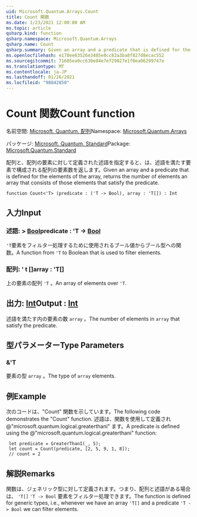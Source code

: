 ```yaml
---
uid: Microsoft.Quantum.Arrays.Count
title: Count 関数
ms.date: 1/23/2021 12:00:00 AM
ms.topic: article
qsharp.kind: function
qsharp.namespace: Microsoft.Quantum.Arrays
qsharp.name: Count
qsharp.summary: Given an array and a predicate that is defined for the elements of the array, returns the number of elements an array that consists of those elements that satisfy the predicate.
ms.openlocfilehash: e178ee63526e3485e8cc83a3ba8f827d8ecac552
ms.sourcegitcommit: 71605ea9cc630e84e7ef29027e1f0ea06299747e
ms.translationtype: MT
ms.contentlocale: ja-JP
ms.lasthandoff: 01/26/2021
ms.locfileid: "98842850"
---
```

# <a name="count-function"></a><span data-ttu-id="1afb3-102">Count 関数</span><span class="sxs-lookup"><span data-stu-id="1afb3-102">Count function</span></span>

<span data-ttu-id="1afb3-103">名前空間: [Microsoft. Quantum. 配列](xref:Microsoft.Quantum.Arrays)</span><span class="sxs-lookup"><span data-stu-id="1afb3-103">Namespace: [Microsoft.Quantum.Arrays](xref:Microsoft.Quantum.Arrays)</span></span>

<span data-ttu-id="1afb3-104">パッケージ: [Microsoft. Quantum. Standard](https://nuget.org/packages/Microsoft.Quantum.Standard)</span><span class="sxs-lookup"><span data-stu-id="1afb3-104">Package: [Microsoft.Quantum.Standard](https://nuget.org/packages/Microsoft.Quantum.Standard)</span></span>


<span data-ttu-id="1afb3-105">配列と、配列の要素に対して定義された述語を指定すると、は、述語を満たす要素で構成される配列の要素数を返します。</span><span class="sxs-lookup"><span data-stu-id="1afb3-105">Given an array and a predicate that is defined for the elements of the array, returns the number of elements an array that consists of those elements that satisfy the predicate.</span></span>

```qsharp
function Count<'T> (predicate : ('T -> Bool), array : 'T[]) : Int
```


## <a name="input"></a><span data-ttu-id="1afb3-106">入力</span><span class="sxs-lookup"><span data-stu-id="1afb3-106">Input</span></span>

### <a name="predicate--t---bool"></a><span data-ttu-id="1afb3-107">述語: > [Bool](xref:microsoft.quantum.lang-ref.bool)</span><span class="sxs-lookup"><span data-stu-id="1afb3-107">predicate : 'T -> [Bool](xref:microsoft.quantum.lang-ref.bool)</span></span>

<span data-ttu-id="1afb3-108">`'T`要素をフィルター処理するために使用されるブール値からブール型への関数。</span><span class="sxs-lookup"><span data-stu-id="1afb3-108">A function from `'T` to Boolean that is used to filter elements.</span></span>


### <a name="array--t"></a><span data-ttu-id="1afb3-109">配列: ' t []</span><span class="sxs-lookup"><span data-stu-id="1afb3-109">array : 'T[]</span></span>

<span data-ttu-id="1afb3-110">上の要素の配列 `'T` 。</span><span class="sxs-lookup"><span data-stu-id="1afb3-110">An array of elements over `'T`.</span></span>



## <a name="output--int"></a><span data-ttu-id="1afb3-111">出力: [Int](xref:microsoft.quantum.lang-ref.int)</span><span class="sxs-lookup"><span data-stu-id="1afb3-111">Output : [Int](xref:microsoft.quantum.lang-ref.int)</span></span>

<span data-ttu-id="1afb3-112">述語を満たす内の要素の数 `array` 。</span><span class="sxs-lookup"><span data-stu-id="1afb3-112">The number of elements in `array` that satisfy the predicate.</span></span>

## <a name="type-parameters"></a><span data-ttu-id="1afb3-113">型パラメーター</span><span class="sxs-lookup"><span data-stu-id="1afb3-113">Type Parameters</span></span>

### <a name="t"></a><span data-ttu-id="1afb3-114">&</span><span class="sxs-lookup"><span data-stu-id="1afb3-114">'T</span></span>

<span data-ttu-id="1afb3-115">要素の型 `array` 。</span><span class="sxs-lookup"><span data-stu-id="1afb3-115">The type of `array` elements.</span></span>

## <a name="example"></a><span data-ttu-id="1afb3-116">例</span><span class="sxs-lookup"><span data-stu-id="1afb3-116">Example</span></span>

<span data-ttu-id="1afb3-117">次のコードは、"Count" 関数を示しています。</span><span class="sxs-lookup"><span data-stu-id="1afb3-117">The following code demonstrates the "Count" function.</span></span>
<span data-ttu-id="1afb3-118">述語は、関数を使用して定義され @"microsoft.quantum.logical.greaterthani" ます。</span><span class="sxs-lookup"><span data-stu-id="1afb3-118">A predicate is defined using the @"microsoft.quantum.logical.greaterthani" function:</span></span>

```qsharp
 let predicate = GreaterThanI(_, 5);
 let count = Count(predicate, [2, 5, 9, 1, 8]);
 // count = 2
```

## <a name="remarks"></a><span data-ttu-id="1afb3-119">解説</span><span class="sxs-lookup"><span data-stu-id="1afb3-119">Remarks</span></span>

<span data-ttu-id="1afb3-120">関数は、ジェネリック型に対して定義されます。つまり、配列と述語がある場合は、 `'T[]` `'T -> Bool` 要素をフィルター処理できます。</span><span class="sxs-lookup"><span data-stu-id="1afb3-120">The function is defined for generic types, i.e., whenever we have an array `'T[]` and a predicate `'T -> Bool` we can filter elements.</span></span>